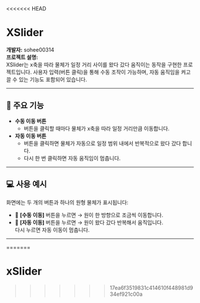 <<<<<<< HEAD
# XSlider

**개발자:** sohee00314  
**프로젝트 설명:**  
XSlider는 x축을 따라 물체가 일정 거리 사이를 왔다 갔다 움직이는 동작을 구현한 프로젝트입니다. 사용자 입력(버튼 클릭)을 통해 수동 조작이 가능하며, 자동 움직임을 켜고 끌 수 있는 기능도 포함되어 있습니다.

---

## 🧠 주요 기능

- **수동 이동 버튼**
  - 버튼을 클릭할 때마다 물체가 x축을 따라 일정 거리만큼 이동합니다.
- **자동 이동 버튼**
  - 버튼을 클릭하면 물체가 자동으로 일정 범위 내에서 반복적으로 왔다 갔다 합니다.
  - 다시 한 번 클릭하면 자동 움직임이 멈춥니다.

---

## 💻 사용 예시

화면에는 두 개의 버튼과 하나의 원형 물체가 표시됩니다:

- 🔘 **[수동 이동]** 버튼을 누르면 → 원이 한 방향으로 조금씩 이동합니다.
- 🔁 **[자동 이동]** 버튼을 누르면 → 원이 왔다 갔다 반복해서 움직입니다.  
  다시 누르면 자동 이동이 멈춥니다.

---

 
=======
# xSlider
>>>>>>> 17ea6f3519831c414610f448981d934ef921c00a
